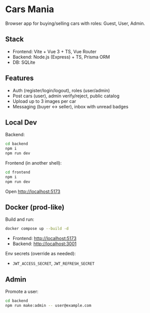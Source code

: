# Cars Mania

Browser app for buying/selling cars with roles: Guest, User, Admin.

## Stack

- Frontend: Vite + Vue 3 + TS, Vue Router
- Backend: Node.js (Express) + TS, Prisma ORM
- DB: SQLite

## Features

- Auth (register/login/logout), roles (user/admin)
- Post cars (user), admin verify/reject, public catalog
- Upload up to 3 images per car
- Messaging (buyer ↔ seller), inbox with unread badges

## Local Dev

Backend:

```bash
cd backend
npm i
npm run dev
```

Frontend (in another shell):

```bash
cd frontend
npm i
npm run dev
```

Open <http://localhost:5173>

## Docker (prod-like)

Build and run:

```bash
docker compose up --build -d
```

- Frontend: <http://localhost:5173>
- Backend: <http://localhost:3001>

Env secrets (override as needed):

- `JWT_ACCESS_SECRET`, `JWT_REFRESH_SECRET`

## Admin

Promote a user:

```bash
cd backend
npm run make:admin -- user@example.com
```
